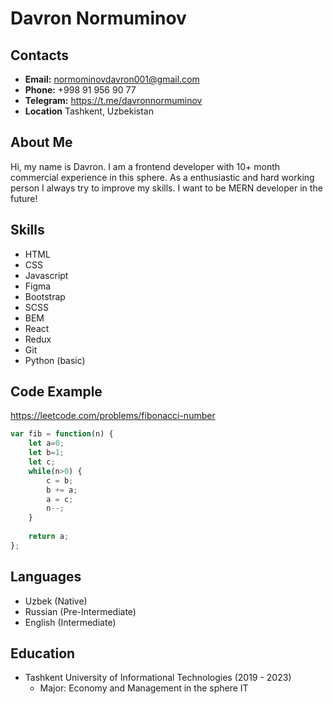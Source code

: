 # Davron Normuminov

## Contacts
* **Email:** normominovdavron001@gmail.com
* **Phone:** +998 91 956 90 77
* **Telegram:** https://t.me/davronnormuminov
* **Location** Tashkent, Uzbekistan

## About Me
Hi, my name is Davron. I am a frontend developer with 10+ month commercial experience in this sphere. As a enthusiastic and hard working person I always try to improve my skills. I want to be MERN developer in the future!

## Skills
* HTML
* CSS
* Javascript
* Figma
* Bootstrap
* SCSS
* BEM
* React 
* Redux
* Git
* Python (basic)

## Code Example

https://leetcode.com/problems/fibonacci-number

```javascript
var fib = function(n) {
    let a=0;
    let b=1;
    let c;
    while(n>0) {
        c = b;
        b += a;
        a = c;
        n--;
    }
    
    return a;
};
```

## Languages
* Uzbek (Native)
* Russian (Pre-Intermediate)
* English (Intermediate)

## Education
* Tashkent University of Informational Technologies (2019 - 2023)
  * Major: Economy and Management in the sphere IT